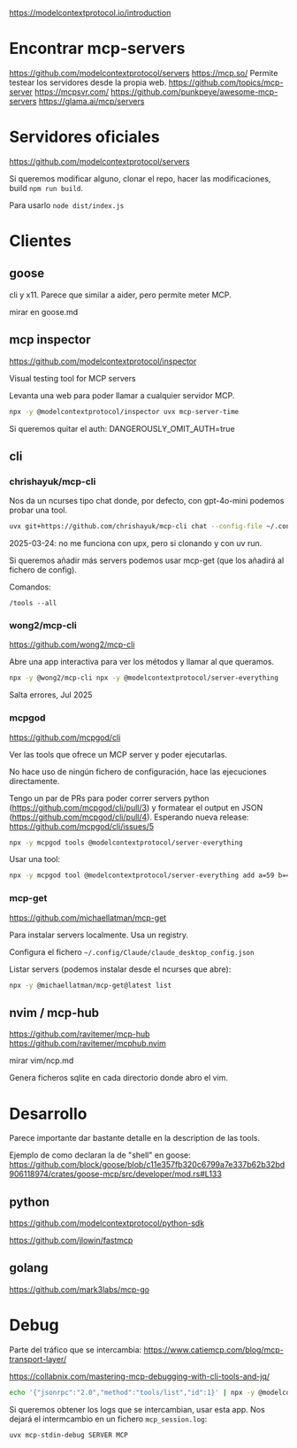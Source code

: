 <https://modelcontextprotocol.io/introduction>

# Encontrar mcp-servers

<https://github.com/modelcontextprotocol/servers>
<https://mcp.so/> Permite testear los servidores desde la propia web.
<https://github.com/topics/mcp-server>
<https://mcpsvr.com/>
<https://github.com/punkpeye/awesome-mcp-servers>
<https://glama.ai/mcp/servers>

# Servidores oficiales

<https://github.com/modelcontextprotocol/servers>

Si queremos modificar alguno, clonar el repo, hacer las modificaciones, build `npm run build`.

Para usarlo `node dist/index.js`

# Clientes

## goose

cli y x11. Parece que similar a aider, pero permite meter MCP.

mirar en goose.md

## mcp inspector

<https://github.com/modelcontextprotocol/inspector>

Visual testing tool for MCP servers

Levanta una web para poder llamar a cualquier servidor MCP.

```bash
npx -y @modelcontextprotocol/inspector uvx mcp-server-time
```

Si queremos quitar el auth: DANGEROUSLY_OMIT_AUTH=true

## cli

### chrishayuk/mcp-cli

Nos da un ncurses tipo chat donde, por defecto, con gpt-4o-mini podemos probar una tool.

```bash
uvx git+https://github.com/chrishayuk/mcp-cli chat --config-file ~/.config/Claude/claude_desktop_config.json --server mcp-server-time
```

2025-03-24: no me funciona con upx, pero si clonando y con uv run.

Si queremos añadir más servers podemos usar mcp-get (que los añadirá al fichero de config).

Comandos:

```
/tools --all
```

### wong2/mcp-cli

<https://github.com/wong2/mcp-cli>

Abre una app interactiva para ver los métodos y llamar al que queramos.

```bash
npx -y @wong2/mcp-cli npx -y @modelcontextprotocol/server-everything
```

Salta errores, Jul 2025

### mcpgod

<https://github.com/mcpgod/cli>

Ver las tools que ofrece un MCP server y poder ejecutarlas.

No hace uso de ningún fichero de configuración, hace las ejecuciones directamente.

Tengo un par de PRs para poder correr servers python (<https://github.com/mcpgod/cli/pull/3>) y formatear el output en JSON (<https://github.com/mcpgod/cli/pull/4>). Esperando nueva release: <https://github.com/mcpgod/cli/issues/5>

```bash
npx -y mcpgod tools @modelcontextprotocol/server-everything
```

Usar una tool:

```bash
npx -y mcpgod tool @modelcontextprotocol/server-everything add a=59 b=40
```

### mcp-get

<https://github.com/michaellatman/mcp-get>

Para instalar servers localmente. Usa un registry.

Configura el fichero `~/.config/Claude/claude_desktop_config.json`

Listar servers (podemos instalar desde el ncurses que abre):

```bash
npx -y @michaellatman/mcp-get@latest list
```

## nvim / mcp-hub

<https://github.com/ravitemer/mcp-hub>
<https://github.com/ravitemer/mcphub.nvim>

mirar vim/ncp.md

Genera ficheros sqlite en cada directorio donde abro el vim.

# Desarrollo

Parece importante dar bastante detalle en la description de las tools.

Ejemplo de como declaran la de "shell" en goose: <https://github.com/block/goose/blob/c11e357fb320c6799a7e337b62b32bd906118974/crates/goose-mcp/src/developer/mod.rs#L133>

## python

<https://github.com/modelcontextprotocol/python-sdk>

<https://github.com/jlowin/fastmcp>

## golang

<https://github.com/mark3labs/mcp-go>

# Debug

Parte del tráfico que se intercambia: <https://www.catiemcp.com/blog/mcp-transport-layer/>

<https://collabnix.com/mastering-mcp-debugging-with-cli-tools-and-jq/>

```bash
echo '{"jsonrpc":"2.0","method":"tools/list","id":1}' | npx -y @modelcontextprotocol/server-filesystem ~ | jq
```

Si queremos obtener los logs que se intercambian, usar esta app. Nos dejará el intermcambio en un fichero `mcp_session.log`:

```bash
uvx mcp-stdin-debug SERVER MCP
```
